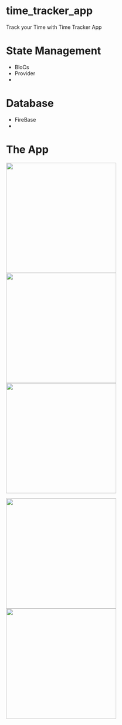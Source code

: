 # time_tracker_app

Track your Time with Time Tracker App

# State Management
- BloCs
- Provider
-
# Database
- FireBase
-
# The App


<p float="left">
  <img src="https://user-images.githubusercontent.com/62328990/110451096-70571f00-80f6-11eb-9498-f1146347d3f9.jpg" width="300" />

<img src="https://user-images.githubusercontent.com/62328990/110451120-777e2d00-80f6-11eb-9e1c-71c6a6ed6e25.jpg" width="300" />

<img src="https://user-images.githubusercontent.com/62328990/110451134-79e08700-80f6-11eb-8cb1-5e3fdcbaf765.jpg" width="300" />

</p>
<p float="left">
 <img src="https://user-images.githubusercontent.com/62328990/110451142-7c42e100-80f6-11eb-8587-177395ee4f9b.jpg" width="300" />

<img src="https://user-images.githubusercontent.com/62328990/110451152-7ea53b00-80f6-11eb-9d89-6bffe73bda76.jpg" width="300" />

</p>
